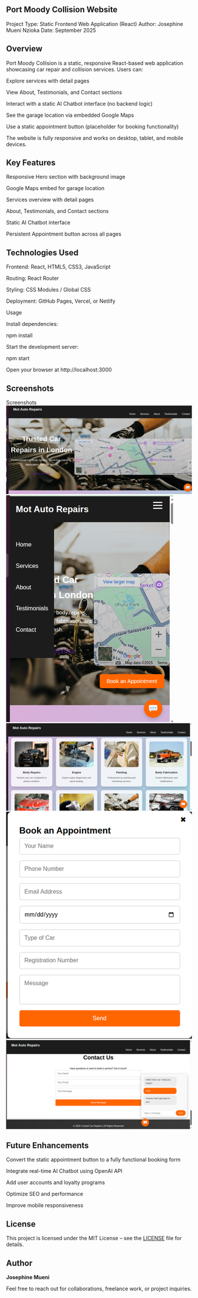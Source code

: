 ## Port Moody Collision Website

Project Type: Static Frontend Web Application (React)
Author: Josephine Mueni Nzioka
Date: September 2025

## Overview

Port Moody Collision is a static, responsive React-based web application showcasing car repair and collision services. Users can:

Explore services with detail pages

View About, Testimonials, and Contact sections

Interact with a static AI Chatbot interface (no backend logic)

See the garage location via embedded Google Maps

Use a static appointment button (placeholder for booking functionality)

The website is fully responsive and works on desktop, tablet, and mobile devices.

## Key Features

Responsive Hero section with background image

Google Maps embed for garage location

Services overview with detail pages

About, Testimonials, and Contact sections

Static AI Chatbot interface

Persistent Appointment button across all pages

## Technologies Used

Frontend: React, HTML5, CSS3, JavaScript

Routing: React Router

Styling: CSS Modules / Global CSS

Deployment: GitHub Pages, Vercel, or Netlify

Usage

Install dependencies:

npm install


Start the development server:

npm start


Open your browser at http://localhost:3000

## Screenshots
Screenshots
![Hero Section](/assets/land.png)
![Small Screen](/assets/small.png)
![Services Section](/assets/service.png)
![Book Appointment Page](/assets/book.png)
![Contact & Chatbot Section](/assets/contacts.png)



## Future Enhancements

Convert the static appointment button to a fully functional booking form

Integrate real-time AI Chatbot using OpenAI API

Add user accounts and loyalty programs

Optimize SEO and performance

Improve mobile responsiveness

## License

This project is licensed under the MIT License – see the [LICENSE](LICENSE) file for details.

## Author

**Josephine Mueni**  

Feel free to reach out for collaborations, freelance work, or project inquiries.  